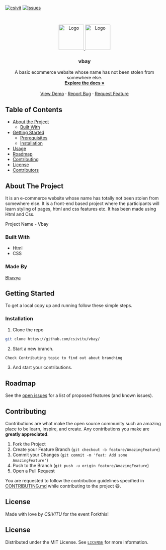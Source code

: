 [![csivit][csivitu-shield]][csivitu-url]
[![Issues][issues-shield]][issues-url]

<!-- PROJECT LOGO -->
<br />
<p align="center">
  <a href="https://github.com/csivitu/Template">
    <img src="https://csivit.com/images/favicon.png" alt="Logo" width="80">    <img src="https://user-images.githubusercontent.com/64297193/193189952-c1771741-fc60-4bf5-abc2-34926f3f566c.png" alt="Logo" width="80">
  </a>

  <h3 align="center">vbay</h3>

  <p align="center">
    A basic ecommerce website whose name has not been stolen from somewhere else.
    <br />
    <a href="https://github.com/csivitu/Template"><strong>Explore the docs »</strong></a>
    <br />
    <br />
    <a href="https://github.com/csivitu/Template">View Demo</a>
    ·
    <a href="https://github.com/csivitu/Template/issues">Report Bug</a>
    ·
    <a href="https://github.com/csivitu/Template/issues">Request Feature</a>
  </p>
</p>



<!-- TABLE OF CONTENTS -->
## Table of Contents

* [About the Project](#about-the-project)
  * [Built With](#built-with)
* [Getting Started](#getting-started)
  * [Prerequisites](#prerequisites)
  * [Installation](#installation)
* [Usage](#usage)
* [Roadmap](#roadmap)
* [Contributing](#contributing)
* [License](#license)
* [Contributors](#contributors-)



<!-- ABOUT THE PROJECT -->
## About The Project
It is an e-commerce website whose name has totally not been stolen from somewhere else. It is a front-end based project where the participants will learn styling of pages, html and css features etc. It has been made using Html and Css.

Project Name - Vbay

### Built With

* Html
* CSS

### Made By

[Bhavya](https://github.com/Bhavya1403)

<!-- GETTING STARTED -->
## Getting Started

To get a local copy up and running follow these simple steps.


### Installation

1. Clone the repo
```sh
git clone https://github.com/csivitu/vbay/
```
2. Start a new branch.
```sh
Check Contributing topic to find out about branching
```

3. And start your contributions.


<!-- ROADMAP -->
## Roadmap

See the [open issues](https://github.com/csivitu/vbay/issues) for a list of proposed features (and known issues).



<!-- CONTRIBUTING -->
## Contributing

Contributions are what make the open source community such an amazing place to be learn, inspire, and create. Any contributions you make are **greatly appreciated**.

1. Fork the Project
2. Create your Feature Branch (`git checkout -b feature/AmazingFeature`)
3. Commit your Changes (`git commit -m 'feat: Add some AmazingFeature'`)
4. Push to the Branch (`git push -u origin feature/AmazingFeature`)
5. Open a Pull Request

You are requested to follow the contribution guidelines specified in [CONTRIBUTING.md](./CONTRIBUTING.md) while contributing to the project :smile:.

## License

Made with love by *CSIVITU* for the event Forkthis!
<!-- LICENSE -->
## License

Distributed under the MIT License. See [`LICENSE`](./LICENSE) for more information.



<!-- MARKDOWN LINKS & IMAGES -->
<!-- https://www.markdownguide.org/basic-syntax/#reference-style-links -->
[csivitu-shield]: https://img.shields.io/badge/csivitu-csivitu-blue
[csivitu-url]: https://csivit.com
[issues-shield]: https://img.shields.io/github/issues/csivitu/Template.svg?style=flat-square
[issues-url]: https://github.com/csivitu/vbay/issues
